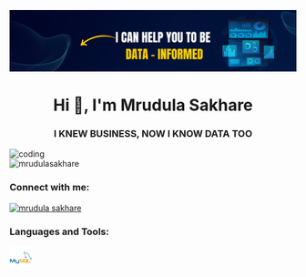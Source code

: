 
![logo](https://github.com/mrudulasakhare/mrudulasakhare/blob/main/github%20banner.png)
<h1 align="center">Hi 👋, I'm Mrudula Sakhare</h1>
<h3 align="center">I KNEW BUSINESS, NOW I KNOW DATA TOO</h3>

<img align="right" alt="coding" width="600" src="https://media.licdn.com/dms/image/D4E12AQF7RKVvozyLtg/article-cover_image-shrink_600_2000/0/1665494659870?e=2147483647&v=beta&t=rn_4rvDOuUwWD7Qb0_wZczta12SlSO-5izcoSVahvsw"> 

<p align="left"> <img src="https://komarev.com/ghpvc/?username=mrudulasakhare&label=Profile%20views&color=0e75b6&style=flat" alt="mrudulasakhare" /> </p>

<h3 align="left">Connect with me:</h3>
<p align="left">
<a href="https://linkedin.com/in/mrudula sakhare" target="blank"><img align="center" src="https://raw.githubusercontent.com/rahuldkjain/github-profile-readme-generator/master/src/images/icons/Social/linked-in-alt.svg" alt="mrudula sakhare" height="30" width="40" /></a>
</p>

<h3 align="left">Languages and Tools:</h3>
<p align="left"> <a href="https://www.mysql.com/" target="_blank" rel="noreferrer"> <img src="https://raw.githubusercontent.com/devicons/devicon/master/icons/mysql/mysql-original-wordmark.svg" alt="mysql" width="40" height="40"/> </a> </p>
